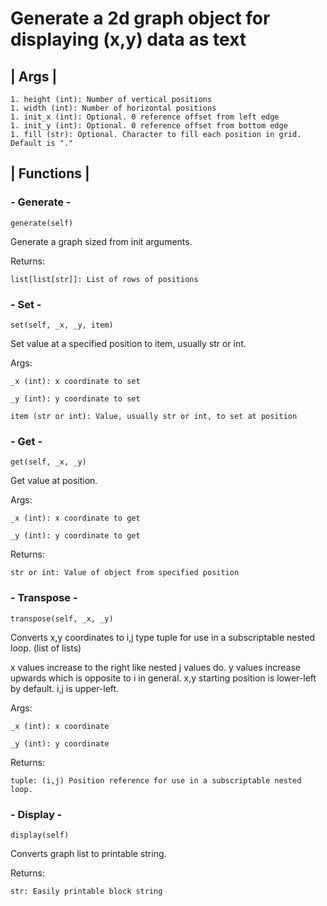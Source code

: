 # Generate a 2d graph object for displaying (x,y) data as text

## | Args |
```
1. height (int): Number of vertical positions
1. width (int): Number of horizontal positions
1. init_x (int): Optional. 0 reference offset from left edge 
1. init_y (int): Optional. 0 reference offset from bottom edge
1. fill (str): Optional. Character to fill each position in grid. Default is "." 
```

## | Functions |
### - Generate - 
```
generate(self)
```
Generate a graph sized from init arguments.

Returns:
```
list[list[str]]: List of rows of positions
```
### - Set - 
```
set(self, _x, _y, item)
```
Set value at a specified position to item, usually str or int.

Args:
```
_x (int): x coordinate to set

_y (int): y coordinate to set

item (str or int): Value, usually str or int, to set at position
```

### - Get - 
```
get(self, _x, _y)
```
Get value at position.

Args:
```
_x (int): x coordinate to get

_y (int): y coordinate to get
```

Returns:
```
str or int: Value of object from specified position
```

### - Transpose - 
```
transpose(self, _x, _y)
```
Converts x,y coordinates to i,j type tuple for use in a subscriptable
nested loop. (list of lists) 

x values increase to the right like nested j values do. 
y values increase upwards which is opposite to i in general.
x,y starting position is lower-left by default. i,j is upper-left.

Args:
```
_x (int): x coordinate

_y (int): y coordinate
```

Returns:
```
tuple: (i,j) Position reference for use in a subscriptable nested loop. 
```

### - Display - 
```
display(self)
```
Converts graph list to printable string.

Returns:
```
str: Easily printable block string
```
